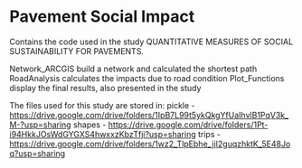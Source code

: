 # Pavement Social Impact

Contains the code used in the study QUANTITATIVE MEASURES OF SOCIAL SUSTAINABILITY FOR PAVEMENTS. 

Network_ARCGIS build a network and calculated the shortest path
RoadAnalysis calculates the impacts due to road condition
Plot_Functions display the final results, also presented in the study

The files used for this study are stored in:
pickle - https://drive.google.com/drive/folders/1IpB7L99t5ykQkgYfUaIhvlB1PqV3k_M-?usp=sharing
shapes - https://drive.google.com/drive/folders/1Pt-i94HkkJOsWdGYGXS4hwxxzKbzTfji?usp=sharing
trips - https://drive.google.com/drive/folders/1wz2_TlpEbhe_jiI2guqzhktK_5E48Joq?usp=sharing
